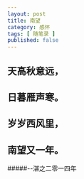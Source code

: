 ```yaml
---
layout: post
title: 南望
category: 感怀
tags: [ 随笔录 ]
published: false
---
```


## 天高秋意远，

## 日暮雁声寒。

## 岁岁西风里，

## 南望又一年。

#####--湛之二零一四年
